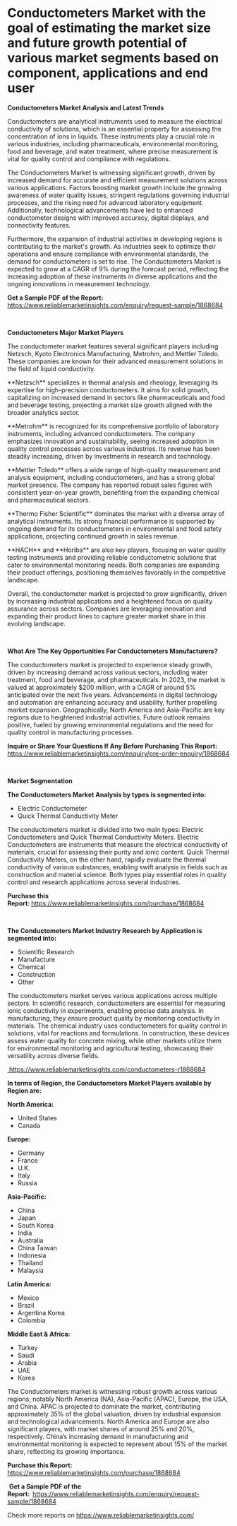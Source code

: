<p><h1>Conductometers Market with the goal of estimating the market size and future growth potential of various market segments based on component, applications and end user</h1></p><p><strong>Conductometers Market Analysis and Latest Trends</strong></p>
<p><p>Conductometers are analytical instruments used to measure the electrical conductivity of solutions, which is an essential property for assessing the concentration of ions in liquids. These instruments play a crucial role in various industries, including pharmaceuticals, environmental monitoring, food and beverage, and water treatment, where precise measurement is vital for quality control and compliance with regulations.</p><p>The Conductometers Market is witnessing significant growth, driven by increased demand for accurate and efficient measurement solutions across various applications. Factors boosting market growth include the growing awareness of water quality issues, stringent regulations governing industrial processes, and the rising need for advanced laboratory equipment. Additionally, technological advancements have led to enhanced conductometer designs with improved accuracy, digital displays, and connectivity features.</p><p>Furthermore, the expansion of industrial activities in developing regions is contributing to the market's growth. As industries seek to optimize their operations and ensure compliance with environmental standards, the demand for conductometers is set to rise. The Conductometers Market is expected to grow at a CAGR of 9% during the forecast period, reflecting the increasing adoption of these instruments in diverse applications and the ongoing innovations in measurement technology.</p></p>
<p><strong>Get a Sample PDF of the Report:&nbsp;</strong> <a href="https://www.reliablemarketinsights.com/enquiry/request-sample/1868684?utm_campaign=2285&utm_medium=2&utm_source=Github&utm_content=ia&utm_term=16022025&utm_id=conductometers">https://www.reliablemarketinsights.com/enquiry/request-sample/1868684</a></p>
<p>&nbsp;</p>
<p><strong>Conductometers Major Market Players</strong></p>
<p><p>The conductometer market features several significant players including Netzsch, Kyoto Electronics Manufacturing, Metrohm, and Mettler Toledo. These companies are known for their advanced measurement solutions in the field of liquid conductivity.</p><p>**Netzsch** specializes in thermal analysis and rheology, leveraging its expertise for high-precision conductometers. It aims for solid growth, capitalizing on increased demand in sectors like pharmaceuticals and food and beverage testing, projecting a market size growth aligned with the broader analytics sector.</p><p>**Metrohm** is recognized for its comprehensive portfolio of laboratory instruments, including advanced conductometers. The company emphasizes innovation and sustainability, seeing increased adoption in quality control processes across various industries. Its revenue has been steadily increasing, driven by investments in research and technology.</p><p>**Mettler Toledo** offers a wide range of high-quality measurement and analysis equipment, including conductometers, and has a strong global market presence. The company has reported robust sales figures with consistent year-on-year growth, benefiting from the expanding chemical and pharmaceutical sectors.</p><p>**Thermo Fisher Scientific** dominates the market with a diverse array of analytical instruments. Its strong financial performance is supported by ongoing demand for its conductometers in environmental and food safety applications, projecting continued growth in sales revenue.</p><p>**HACH** and **Horiba** are also key players, focusing on water quality testing instruments and providing reliable conductometric solutions that cater to environmental monitoring needs. Both companies are expanding their product offerings, positioning themselves favorably in the competitive landscape.</p><p>Overall, the conductometer market is projected to grow significantly, driven by increasing industrial applications and a heightened focus on quality assurance across sectors. Companies are leveraging innovation and expanding their product lines to capture greater market share in this evolving landscape.</p></p>
<p>&nbsp;</p>
<p><strong>What Are The Key Opportunities For Conductometers Manufacturers?</strong></p>
<p><p>The conductometers market is projected to experience steady growth, driven by increasing demand across various sectors, including water treatment, food and beverage, and pharmaceuticals. In 2023, the market is valued at approximately $200 million, with a CAGR of around 5% anticipated over the next five years. Advancements in digital technology and automation are enhancing accuracy and usability, further propelling market expansion. Geographically, North America and Asia-Pacific are key regions due to heightened industrial activities. Future outlook remains positive, fueled by growing environmental regulations and the need for quality control in manufacturing processes.</p></p>
<p><strong>Inquire or Share Your Questions If Any Before Purchasing This Report:</strong> <a href="https://www.reliablemarketinsights.com/enquiry/pre-order-enquiry/1868684?utm_campaign=2285&utm_medium=2&utm_source=Github&utm_content=ia&utm_term=16022025&utm_id=conductometers">https://www.reliablemarketinsights.com/enquiry/pre-order-enquiry/1868684</a></p>
<p>&nbsp;</p>
<p><strong>Market Segmentation</strong></p>
<p><strong>The Conductometers Market Analysis by types is segmented into:</strong></p>
<p><ul><li>Electric Conductometer</li><li>Quick Thermal Conductivity Meter</li></ul></p>
<p><p>The conductometers market is divided into two main types: Electric Conductometers and Quick Thermal Conductivity Meters. Electric Conductometers are instruments that measure the electrical conductivity of materials, crucial for assessing their purity and ionic content. Quick Thermal Conductivity Meters, on the other hand, rapidly evaluate the thermal conductivity of various substances, enabling swift analysis in fields such as construction and material science. Both types play essential roles in quality control and research applications across several industries.</p></p>
<p><strong>Purchase this Report:&nbsp;</strong><a href="https://www.reliablemarketinsights.com/purchase/1868684?utm_campaign=2285&utm_medium=2&utm_source=Github&utm_content=ia&utm_term=16022025&utm_id=conductometers">https://www.reliablemarketinsights.com/purchase/1868684</a></p>
<p>&nbsp;</p>
<p><strong>The Conductometers Market Industry Research by Application is segmented into:</strong></p>
<p><ul><li>Scientific Research</li><li>Manufacture</li><li>Chemical</li><li>Construction</li><li>Other</li></ul></p>
<p><p>The conductometers market serves various applications across multiple sectors. In scientific research, conductometers are essential for measuring ionic conductivity in experiments, enabling precise data analysis. In manufacturing, they ensure product quality by monitoring conductivity in materials. The chemical industry uses conductometers for quality control in solutions, vital for reactions and formulations. In construction, these devices assess water quality for concrete mixing, while other markets utilize them for environmental monitoring and agricultural testing, showcasing their versatility across diverse fields.</p></p>
<p><a href="https://www.reliablemarketinsights.com/conductometers-r1868684?utm_campaign=2285&utm_medium=2&utm_source=Github&utm_content=ia&utm_term=16022025&utm_id=conductometers">&nbsp;https://www.reliablemarketinsights.com/conductometers-r1868684</a></p>
<p><strong>In terms of Region, the Conductometers Market Players available by Region are:</strong></p>
<p>
    <p> <strong> North America: </strong>
        <ul>
            <li>United States</li>
            <li>Canada</li>
        </ul>
        </p> 
    <p> <strong> Europe: </strong>
        <ul>
            <li>Germany</li>
            <li>France</li>
            <li>U.K.</li>
            <li>Italy</li>
            <li>Russia</li>
        </ul>
        </p> 
    <p> <strong> Asia-Pacific: </strong>
        <ul>
            <li>China</li>
            <li>Japan</li>
            <li>South Korea</li>
            <li>India</li>
            <li>Australia</li>
            <li>China Taiwan</li>
            <li>Indonesia</li>
            <li>Thailand</li>
            <li>Malaysia</li>
        </ul>
        </p> 
    <p> <strong> Latin America: </strong>
        <ul>
            <li>Mexico</li>
            <li>Brazil</li>
            <li>Argentina Korea</li>
            <li>Colombia</li>
        </ul>
        </p> 
    <p> <strong> Middle East & Africa: </strong>
        <ul>
            <li>Turkey</li>
            <li>Saudi</li>
            <li>Arabia</li>
            <li>UAE</li>
            <li>Korea</li>
        </ul>
    </p>
    </p>
<p><p>The Conductometers market is witnessing robust growth across various regions, notably North America (NA), Asia-Pacific (APAC), Europe, the USA, and China. APAC is projected to dominate the market, contributing approximately 35% of the global valuation, driven by industrial expansion and technological advancements. North America and Europe are also significant players, with market shares of around 25% and 20%, respectively. China’s increasing demand in manufacturing and environmental monitoring is expected to represent about 15% of the market share, reflecting its growing importance.</p></p>
<p><strong>Purchase this Report: </strong><a href="https://www.reliablemarketinsights.com/purchase/1868684?utm_campaign=2285&utm_medium=2&utm_source=Github&utm_content=ia&utm_term=16022025&utm_id=conductometers">https://www.reliablemarketinsights.com/purchase/1868684</a></p>
<p>&nbsp;<strong>Get a Sample PDF of the Report:&nbsp;&nbsp;</strong><a href="https://www.reliablemarketinsights.com/enquiry/request-sample/1868684?utm_campaign=2285&utm_medium=2&utm_source=Github&utm_content=ia&utm_term=16022025&utm_id=conductometers">https://www.reliablemarketinsights.com/enquiry/request-sample/1868684</a></p>
<p><strong></strong></p>
<p>Check more reports on <a href="https://www.reliablemarketinsights.com/?utm_campaign=2285&utm_medium=2&utm_source=Github&utm_content=ia&utm_term=16022025&utm_id=conductometers">https://www.reliablemarketinsights.com/</a></p>